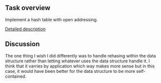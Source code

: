 ## Task overview

Implement a hash table with open addressing.

[Detailed description](https://github.com/RagingRoosevelt/EECS_560-Data_Structures/blob/master/Lab03/Lab03_Assignment.pdf)

## Discussion

The one thing I wish I did differently was to handle rehasing within the data structure rather than letting whatever uses the data structure handle it.  I think that it varries by application which way makes more sense but in this case, it would have been better for the data structure to be more self-contained.